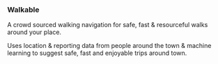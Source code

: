 ### Walkable 
A crowd sourced walking navigation for safe, fast & resourceful walks around your place.

Uses location & reporting data from people around the town & machine learning to suggest safe, fast and enjoyable trips around town.
